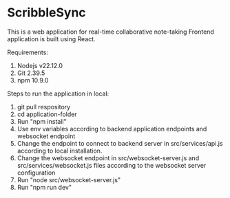 # ScribbleSync

This is a web application for real-time collaborative note-taking
Frontend application is built using React.

Requirements:
1. Nodejs v22.12.0
2. Git 2.39.5
3. npm 10.9.0

Steps to run the application in local:
1. git pull respository
2. cd application-folder
3. Run "npm install"
4. Use env variables according to backend application endpoints and websocket endpoint
5. Change the endpoint to connect to backend server in src/services/api.js according to local installation.
6. Change the websocket endpoint in src/websocket-server.js and src/services/websocket.js files according to the websocket server configuration
7. Run "node src/websocket-server.js"
8. Run "npm run dev"
